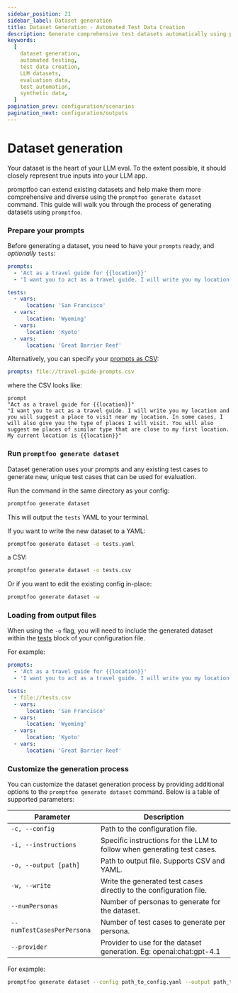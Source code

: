 ```yaml
---
sidebar_position: 21
sidebar_label: Dataset generation
title: Dataset Generation - Automated Test Data Creation
description: Generate comprehensive test datasets automatically using promptfoo. Create diverse test cases, personas, and edge cases for thorough LLM evaluation.
keywords:
  [
    dataset generation,
    automated testing,
    test data creation,
    LLM datasets,
    evaluation data,
    test automation,
    synthetic data,
  ]
pagination_prev: configuration/scenarios
pagination_next: configuration/outputs
---
```


# Dataset generation

Your dataset is the heart of your LLM eval. To the extent possible, it should closely represent true inputs into your LLM app.

promptfoo can extend existing datasets and help make them more comprehensive and diverse using the `promptfoo generate dataset` command. This guide will walk you through the process of generating datasets using `promptfoo`.

### Prepare your prompts

Before generating a dataset, you need to have your `prompts` ready, and _optionally_ `tests`:

```yaml
prompts:
  - 'Act as a travel guide for {{location}}'
  - 'I want you to act as a travel guide. I will write you my location and you will suggest a place to visit near my location. In some cases, I will also give you the type of places I will visit. You will also suggest me places of similar type that are close to my first location. My current location is {{location}}'

tests:
  - vars:
      location: 'San Francisco'
  - vars:
      location: 'Wyoming'
  - vars:
      location: 'Kyoto'
  - vars:
      location: 'Great Barrier Reef'
```

Alternatively, you can specify your [prompts as CSV](/docs/configuration/prompts#csv-prompts):

```yaml
prompts: file://travel-guide-prompts.csv
```

where the CSV looks like:

```csv title="travel-guide-prompts.csv"
prompt
"Act as a travel guide for {{location}}"
"I want you to act as a travel guide. I will write you my location and you will suggest a place to visit near my location. In some cases, I will also give you the type of places I will visit. You will also suggest me places of similar type that are close to my first location. My current location is {{location}}"
```

### Run `promptfoo generate dataset`

Dataset generation uses your prompts and any existing test cases to generate new, unique test cases that can be used for evaluation.

Run the command in the same directory as your config:

```sh
promptfoo generate dataset
```

This will output the `tests` YAML to your terminal.

If you want to write the new dataset to a YAML:

```sh
promptfoo generate dataset -o tests.yaml
```

a CSV:

```sh
promptfoo generate dataset -o tests.csv
```

Or if you want to edit the existing config in-place:

```sh
promptfoo generate dataset -w
```

### Loading from output files

When using the `-o` flag, you will need to include the generated dataset within the [tests](/docs/configuration/test-cases) block of your configuration file.

For example:

```yaml
prompts:
  - 'Act as a travel guide for {{location}}'
  - 'I want you to act as a travel guide. I will write you my location and you will suggest a place to visit near my location. In some cases, I will also give you the type of places I will visit. You will also suggest me places of similar type that are close to my first location. My current location is {{location}}'

tests:
  - file://tests.csv
  - vars:
      location: 'San Francisco'
  - vars:
      location: 'Wyoming'
  - vars:
      location: 'Kyoto'
  - vars:
      location: 'Great Barrier Reef'
```

### Customize the generation process

You can customize the dataset generation process by providing additional options to the `promptfoo generate dataset` command. Below is a table of supported parameters:

| Parameter                  | Description                                                             |
| -------------------------- | ----------------------------------------------------------------------- |
| `-c, --config`             | Path to the configuration file.                                         |
| `-i, --instructions`       | Specific instructions for the LLM to follow when generating test cases. |
| `-o, --output [path]`      | Path to output file. Supports CSV and YAML.                             |
| `-w, --write`              | Write the generated test cases directly to the configuration file.      |
| `--numPersonas`            | Number of personas to generate for the dataset.                         |
| `--numTestCasesPerPersona` | Number of test cases to generate per persona.                           |
| `--provider`               | Provider to use for the dataset generation. Eg: openai:chat:gpt-4.1     |

For example:

```sh
promptfoo generate dataset --config path_to_config.yaml --output path_to_output.yaml --instructions "Consider edge cases related to international travel"
```
